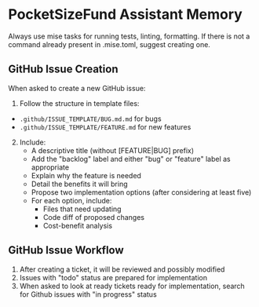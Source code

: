 # PocketSizeFund Assistant Memory

Always use mise tasks for running tests, linting, formatting. If there is not a command already present in .mise.toml, suggest creating one.

## GitHub Issue Creation

When asked to create a new GitHub issue:

1. Follow the structure in template files:
  - `.github/ISSUE_TEMPLATE/BUG.md.md` for bugs
  - `.github/ISSUE_TEMPLATE/FEATURE.md` for new features
2. Include:
   - A descriptive title (without [FEATURE|BUG] prefix)
   - Add the "backlog" label and either "bug" or "feature" label as appropriate
   - Explain why the feature is needed
   - Detail the benefits it will bring
   - Propose two implementation options (after considering at least five)
   - For each option, include:
     - Files that need updating
     - Code diff of proposed changes
     - Cost-benefit analysis

## GitHub Issue Workflow

1. After creating a ticket, it will be reviewed and possibly modified
2. Issues with "todo" status are prepared for implementation
3. When asked to look at ready tickets ready for implementation, search for Github issues with "in progress" status
